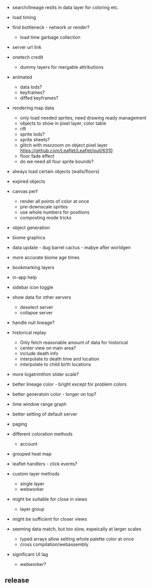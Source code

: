 - search/lineage reslts in data layer for coloring etc.
- load timing

- find bottleneck - network or render?
  - load time garbage collection
- server url link
- onetech credit
  - dummy layers for mergable attributions
- animated
  - data lods?
  - keyframes?
  - diffed keyframes?
- rendering map data
  - only load needed sprites, need drawing ready management
  - objects to show in pixel layer, color table
  - rift
  - sprite lods?
  - sprite sheets?
  - glitch with maxzoom on object pixel layer https://github.com/Leaflet/Leaflet/pull/6310
  - floor fade effect
  - do we need all four sprite bounds?
- always load certain objects (walls/floors)
- expired objects
- canvas perf
  - render all points of color at once
  - pre-downscale sprites
  - use whole numbers for positions
  - composting mode tricks
- object generation
- biome graphics


- data update - dug barrel cactus - mabye after worldgen
- more accurate biome age times
- bookmarking layers
- in-app help
- sidebar icon toggle
- show data for other servers
  - deselect server
  - collapse server
- handle null lineage?
- historical replay
  - Only fetch reasonable amount of data for historical
  - center view on main area?
  - include death info
  - interpolate to death time and location
  - interpolate to child birth locations
- more logatrimthim slider scale?
- better lineage color - bright except for problem colors
- better generatoin color - longer on top?
- time window range graph
- better setting of default server
- paging
- different coloration methods
  - account
- grouped heat map
- leaflet handlers - click events?
- custom layer methods
  - single layer
  - webworker

- might be suitable for close in views
  - layer group
- might be sufficient for closer views
- seeming data match, but too slow, espeically at larger scales
  - typed arrays allow setting whole palette color at once
  - cross compilation/webassembly
- significant UI lag
  - webworker?

## release
